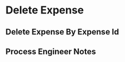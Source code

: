 # Delete Expense

## Delete Expense By Expense Id

<api-endpoint openapi-path="../openapi.yaml" endpoint="/api/expense/{id}" method="DELETE"/>

## Process Engineer Notes